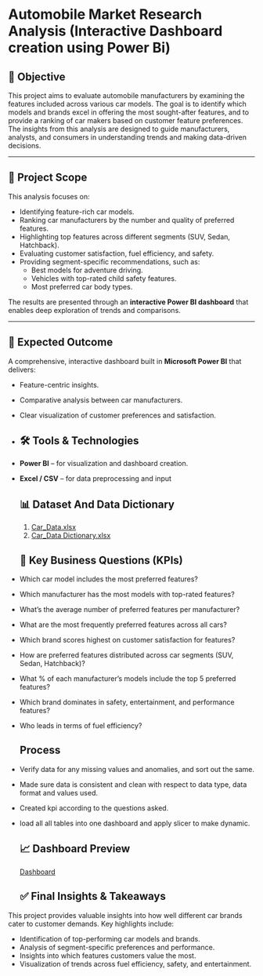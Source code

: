 # Automobile Market Research Analysis (Interactive Dashboard creation using Power Bi)
## 🎯 Objective

This project aims to evaluate automobile manufacturers by examining the features included across various car models. The goal is to identify which models and brands excel in offering the most sought-after features, and to provide a ranking of car makers based on customer feature preferences. The insights from this analysis are designed to guide manufacturers, analysts, and consumers in understanding trends and making data-driven decisions.

---
## 📌 Project Scope

This analysis focuses on:

- Identifying feature-rich car models.
- Ranking car manufacturers by the number and quality of preferred features.
- Highlighting top features across different segments (SUV, Sedan, Hatchback).
- Evaluating customer satisfaction, fuel efficiency, and safety.
- Providing segment-specific recommendations, such as:
  - Best models for adventure driving.
  - Vehicles with top-rated child safety features.
  - Most preferred car body types.

The results are presented through an **interactive Power BI dashboard** that enables deep exploration of trends and comparisons.

---
## 🎯 Expected Outcome

A comprehensive, interactive dashboard built in **Microsoft Power BI** that delivers:

- Feature-centric insights.
- Comparative analysis between car manufacturers.
- Clear visualization of customer preferences and satisfaction.

- ## 🛠️ Tools & Technologies

- **Power BI** – for visualization and dashboard creation.
- **Excel / CSV** – for data preprocessing and input

  ## 📊 Dataset And Data Dictionary

  1. [Car_Data.xlsx](https://docs.google.com/spreadsheets/d/1T0iGfZS_UvR7xavN5Hb-JSqkDBCfTH4C/edit?usp=drive_link&ouid=114335828443056004868&rtpof=true&sd=true)
  2. [Car_Data Dictionary.xlsx](https://docs.google.com/spreadsheets/d/1k314qz83kTrZd-zeRKOhd5ylym0GPegh/edit?usp=drive_link&ouid=114335828443056004868&rtpof=true&sd=true)

  ## 📌 Key Business Questions (KPIs)

- Which car model includes the most preferred features?
- Which manufacturer has the most models with top-rated features?
- What’s the average number of preferred features per manufacturer?
- What are the most frequently preferred features across all cars?
- Which brand scores highest on customer satisfaction for features?
- How are preferred features distributed across car segments (SUV, Sedan, Hatchback)?
- What % of each manufacturer’s models include the top 5 preferred features?
- Which brand dominates in safety, entertainment, and performance features?
- Who leads in terms of fuel efficiency?

  ## Process
- Verify data for any missing values and anomalies, and sort out the same.
- Made sure data is consistent and clean with respect to data type, data format and values used.
- Created kpi according to the questions asked.
- load all all tables into one dashboard and apply slicer to make dynamic.

  ## 📈 Dashboard Preview
  [Dashboard](https://drive.google.com/file/d/1pMfWG0ZvcfkWkgxMIhNIhXfhdQF9ygcc/view?usp=drive_link)

  ## ✅ Final Insights & Takeaways

This project provides valuable insights into how well different car brands cater to customer demands. Key highlights include:

- Identification of top-performing car models and brands.
- Analysis of segment-specific preferences and performance.
- Insights into which features customers value the most.
- Visualization of trends across fuel efficiency, safety, and entertainment.

  
